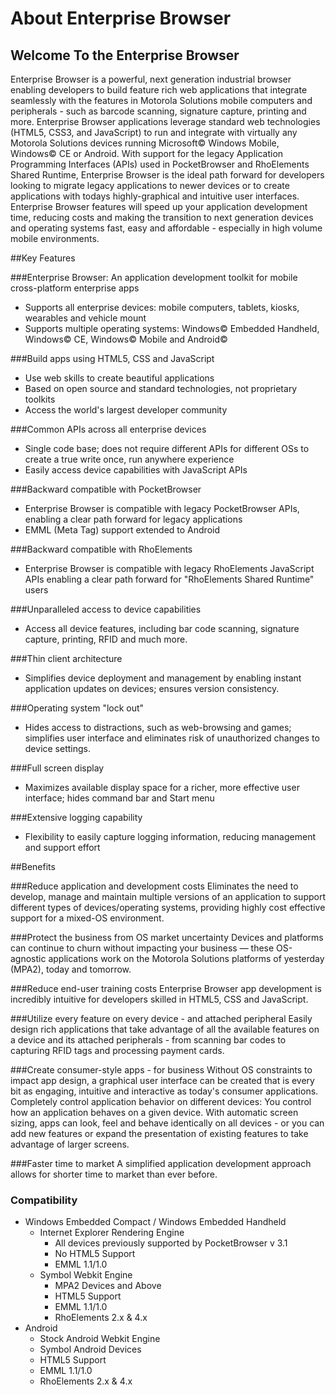 # About Enterprise Browser
## Welcome To the Enterprise Browser
Enterprise Browser is a powerful, next generation industrial browser enabling developers to build feature rich web applications that integrate seamlessly with the features in Motorola Solutions mobile computers and peripherals - such as barcode scanning, signature capture, printing and more. Enterprise Browser applications leverage standard web technologies (HTML5, CSS3, and JavaScript) to run and integrate with virtually any Motorola Solutions devices running Microsoft&copy; Windows Mobile, Windows&copy; CE or Android. With support for the legacy Application Programming Interfaces (APIs) used in PocketBrowser and RhoElements Shared Runtime, Enterprise Browser is the ideal path forward for developers looking to migrate legacy applications to newer devices or to create applications with todays highly-graphical and intuitive user interfaces. Enterprise Browser features will speed up your application development time, reducing costs and making the transition to next generation devices and operating systems fast, easy and affordable - especially in high volume mobile environments.

##Key Features

###Enterprise Browser: An application development toolkit for mobile cross-platform enterprise apps
* Supports all enterprise devices: mobile computers, tablets, kiosks, wearables and vehicle mount
* Supports multiple operating systems: Windows&copy; Embedded Handheld, Windows&copy; CE, Windows&copy; Mobile and Android&copy;

###Build apps using HTML5, CSS and JavaScript
* Use web skills to create beautiful applications
* Based on open source and standard technologies, not proprietary toolkits
* Access the world's largest developer community

###Common APIs across all enterprise devices
* Single code base; does not require different APIs for different OSs to create a true write once, run anywhere experience
* Easily access device capabilities with JavaScript APIs

###Backward compatible with PocketBrowser
* Enterprise Browser is compatible with legacy PocketBrowser APIs, enabling a clear path forward for legacy applications
* EMML (Meta Tag) support extended to Android

###Backward compatible with RhoElements
* Enterprise Browser is compatible with legacy RhoElements JavaScript APIs enabling a clear path forward for "RhoElements Shared Runtime" users

###Unparalleled access to device capabilities
* Access all device features, including bar code scanning, signature capture, printing, RFID and much more.

###Thin client architecture
* Simplifies device deployment and management by enabling instant application updates on devices; ensures version consistency.

###Operating system "lock out"
* Hides access to distractions, such as web-browsing and games; simplifies user interface and eliminates risk of unauthorized changes to device settings.

###Full screen display
* Maximizes available display space for a richer, more effective user interface; hides command bar and Start menu

###Extensive logging capability
* Flexibility to easily capture logging information, reducing management and support effort

##Benefits

###Reduce application and development costs
Eliminates the need to develop, manage and maintain multiple versions of an application to support different types of devices/operating systems, providing highly cost effective support for a mixed-OS environment.

###Protect the business from OS market uncertainty
Devices and platforms can continue to churn without impacting your business — these OS-agnostic applications work on the Motorola Solutions platforms of yesterday (MPA2), today and tomorrow.

###Reduce end-user training costs
Enterprise Browser app development is incredibly intuitive for developers skilled in HTML5, CSS and JavaScript.

###Utilize every feature on every device - and attached peripheral
Easily design rich applications that take advantage of all the available features on a device and its attached peripherals - from scanning bar codes to capturing RFID tags and processing payment cards.

###Create consumer-style apps - for business
Without OS constraints to impact app design, a graphical user interface can be created that is every bit as engaging, intuitive and interactive as today's consumer applications. Completely control application behavior on different devices: You control how an application behaves on a given device. With automatic screen sizing, apps can look, feel and behave identically on all devices - or you can add new features or expand the presentation of existing features to take advantage of larger screens.

###Faster time to market
A simplified application development approach allows for shorter time to market than ever before.

### Compatibility

* Windows Embedded Compact / Windows Embedded Handheld
	* Internet Explorer Rendering Engine
		* All devices previously supported by PocketBrowser v 3.1
		* No HTML5 Support
		* EMML 1.1/1.0
	* Symbol Webkit Engine
		* MPA2 Devices and Above
		* HTML5 Support
		* EMML 1.1/1.0
		* RhoElements 2.x & 4.x
* Android
	* Stock Android Webkit Engine
	* Symbol Android Devices
	* HTML5 Support
	* EMML 1.1/1.0
	* RhoElements 2.x & 4.x

